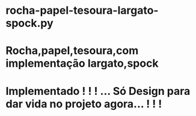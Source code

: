 # rocha-papel-tesoura-largato-spock.py
# Rocha,papel,tesoura,com implementação largato,spock
# Implementado ! ! !  ... Só Design para dar vida no projeto agora... ! ! !
